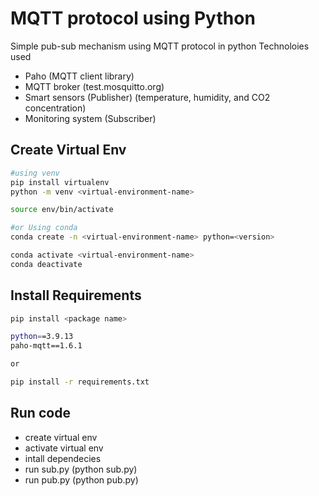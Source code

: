 # MQTT protocol using Python
Simple pub-sub mechanism using MQTT protocol in python 
Technoloies used
- Paho (MQTT client library)
- MQTT broker (test.mosquitto.org)
- Smart sensors  (Publisher) (temperature, humidity, and CO2 concentration)
- Monitoring system  (Subscriber)



## Create Virtual Env

```bash
#using venv
pip install virtualenv
python -m venv <virtual-environment-name>

source env/bin/activate

#or Using conda
conda create -n <virtual-environment-name> python=<version>

conda activate <virtual-environment-name>
conda deactivate

```


## Install Requirements

```bash
pip install <package name>

python==3.9.13
paho-mqtt==1.6.1

or

pip install -r requirements.txt

``` 

## Run code
- create virtual env
- activate virtual env
- intall dependecies
- run sub.py (python sub.py)
- run pub.py (python pub.py)




